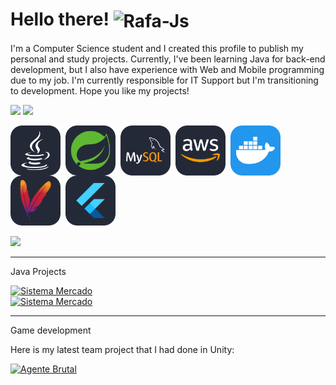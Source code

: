 # Hello there! <img align="center" alt="Rafa-Js" height="50" width="50" src="https://c.tenor.com/6tAKDRH_qAwAAAAC/tenor.gif">

<p>I'm a Computer Science student and I created this profile to publish my personal and study projects. Currently, I've been learning Java for back-end development, but I also have experience with Web and Mobile programming due to my job. I'm currently responsible for IT Support but I'm transitioning to development. Hope you like my projects!</p>

![](http://github-profile-summary-cards.vercel.app/api/cards/stats?username=venicode&theme=dracula)
![](http://github-profile-summary-cards.vercel.app/api/cards/repos-per-language?username=venicode&theme=dracula)
<div style="display: inline_block">
  <img align="center" height="80" width="80" src="https://github.com/tandpfun/skill-icons/blob/main/icons/Java-Dark.svg">&nbsp
  <img align="center" height="80" width="80" src="https://github.com/tandpfun/skill-icons/blob/main/icons/Spring-Dark.svg">&nbsp
   <img align="center" height="80" width="80" src="https://github.com/tandpfun/skill-icons/blob/main/icons/MySQL-Dark.svg">&nbsp
  <img align="center" height="80" width="80" src="https://github.com/tandpfun/skill-icons/blob/main/icons/AWS-Dark.svg">&nbsp
  <img align="center" height="80" width="80" src="https://github.com/tandpfun/skill-icons/blob/main/icons/Docker.svg">&nbsp   
  <img align="center" height="80" width="80" src="https://github.com/tandpfun/skill-icons/blob/main/icons/Maven-Dark.svg">&nbsp  
  <img align="center" height="80" width="80" src="https://github.com/tandpfun/skill-icons/blob/main/icons/Flutter-Dark.svg">&nbsp   
</div>
<br>
 <a href="https://www.linkedin.com/in/venint/" target="_blank"><img src="https://img.shields.io/badge/-LinkedIn-%230077B5?style=for-the-badge&logo=linkedin&logoColor=white" target="_blank"></a><br>

<hr>
<p> Java Projects </p>
<a href="https://github.com/Venicode/venimarket-api">
<img src="https://img.shields.io/badge/Java-Venimakert API-green?style=for-the-badge&logo=java" alt="Sistema Mercado">
</a>
<br>
<a href="https://github.com/Venicode/sistema-mercado">
  <img src="https://img.shields.io/badge/Java-Venimarket-red?style=for-the-badge&logo=java" alt="Sistema Mercado">
</a>
 <hr>
 <p>Game development</p>
<p>Here is my latest team project that I had done in Unity:</p>
<a href="https://github.com/Venicode/agente-brutal.git">
  <img src="https://img.shields.io/badge/Unity-Agente Brutal-orange?style=for-the-badge&logo=java" alt="Agente Brutal">
</a>
